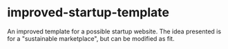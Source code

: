 # improved-startup-template
An improved template for a possible startup website. The idea presented is for a "sustainable marketplace", but can be modified as fit.
